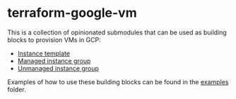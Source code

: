 # terraform-google-vm

This is a collection of opinionated submodules that can be used as building blocks to provision VMs in GCP:

* [Instance template](instance_template)
* [Managed instance group](mig)
* [Unmanaged instance group](umig)

Examples of how to use these building blocks can be found in the [examples](examples) folder.

[^]: (autogen_docs_start)

[^]: (autogen_docs_end)